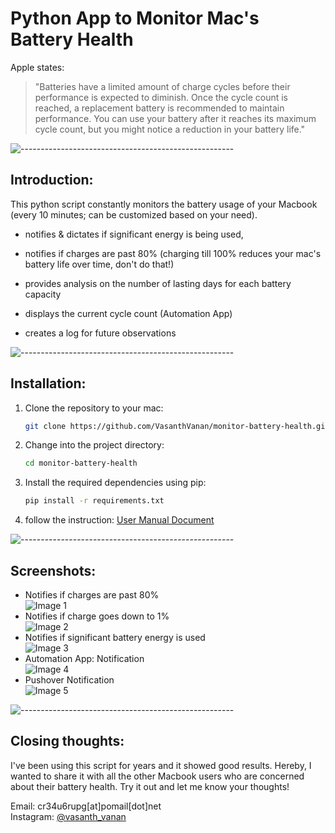 # Python App to Monitor Mac's Battery Health

Apple states: 
> "Batteries have a limited amount of charge cycles before their performance is expected to diminish. Once the cycle count is reached, a replacement battery is recommended to maintain performance. You can use your battery after it reaches its maximum cycle count, but you might notice a reduction in your battery life."

![-----------------------------------------------------](https://raw.githubusercontent.com/andreasbm/readme/master/assets/lines/rainbow.png)

## Introduction:

This python script constantly monitors the battery usage of your Macbook (every 10 minutes; can be customized based on your need). 

- notifies & dictates if significant energy is being used,

- notifies if charges are past 80% (charging till 100% reduces your mac's battery life over time, don't do that!)

- provides analysis on the number of lasting days for each battery capacity

- displays the current cycle count (Automation App)

- creates a log for future observations

![-----------------------------------------------------](https://raw.githubusercontent.com/andreasbm/readme/master/assets/lines/rainbow.png)

## Installation:

1. Clone the repository to your mac: 
     ```bash
     git clone https://github.com/VasanthVanan/monitor-battery-health.git
     ```
2. Change into the project directory:
    ```bash
    cd monitor-battery-health
    ```
3. Install the required dependencies using pip:
    ```bash
    pip install -r requirements.txt
    ```
4. follow the instruction: [User Manual Document](https://github.com/VasanthVanan/monitor-battery-health/blob/main/user-manual.pdf)

![-----------------------------------------------------](https://raw.githubusercontent.com/andreasbm/readme/master/assets/lines/rainbow.png)

## Screenshots:

* Notifies if charges are past 80% 
 <br>![Image 1](https://lh3.googleusercontent.com/pw/AIL4fc_zbMoV0wq5f1eKAXjC9CIlwxe332oDHrLYNuodCViNey4kvcRyjZrgCa962kfL0P93zL8FeOfT4wJ0pKX2fCBG_RKXRYvvjWokKnnGcO2LkE_fAcATeN0or-l5EhoWJ60ydddeo-JagxQf2Y9mdKwd=w755-h203-s-no)
* Notifies if charge goes down to 1% 
 <br>![Image 2](https://lh3.googleusercontent.com/pw/AIL4fc_T6QXciqqFyMmtJ-Et0elR8lzJ--chpjY04Q-vyYKJ3WYEKJNaSBS3-PqA3RVWCveORl1xxityVjNEyrHhwixsD-RgrcCjUe1-No17Vqbch99FAJSl6hk2wYTs_VzqhJvNc8PgxdNnktG2DcVUHNFm=w737-h189-s-no)
* Notifies if significant battery energy is used 
 <br>![Image 3](https://lh3.googleusercontent.com/pw/AIL4fc8OPia9vspZu_qPUp6HI42Oweo7eqPb3xTSd8C3XYOxKlUlBFwfED-1A0v0nBCLhCnNS1--SJxSMLBc10q2Fhri88zOjuyuw-unJ5wDaSfJSPs91jbJ3g1oix70Srdr1FPmpShAG2Rieoq2Qxiq0YTF=w776-h178-s-no)
* Automation App: Notification 
 <br>![Image 4](https://lh3.googleusercontent.com/pw/AIL4fc9XHbOisr4tyY_xFF04GFfbnlM9aNKWZ7iEjnjpMZ7SI_aSUH5MVLzUVAwEaxomF4cPUjpLH_WTPbYlGespX7TkMdyhiNz7wl-SFG_eZf2LeE-Kok_pGGHjS4wl5ZSMudrO_wlqlFT630LDywhQYZd_=w808-h194-s-no)
* Pushover Notification 
 <br>![Image 5](https://lh3.googleusercontent.com/pw/AIL4fc9jJhpSG273D8-7hKEmeJWOwzEF10y8wQWgPRo307y6fmfr9KexmlviERDbf-O-yv6AeaRyEeiMVRWWMFf7hpCsTrAE3I49G4AABntgokgUhAJbMBhv04wOa_BfUgG2xKzYKCV2trN1fa2f4wVr9csc=w1408-h658-s-no)

![-----------------------------------------------------](https://raw.githubusercontent.com/andreasbm/readme/master/assets/lines/rainbow.png)

## Closing thoughts:

I've been using this script for years and it showed good results. Hereby, I wanted to share it with all the other Macbook users who are concerned about their battery health. Try it out and let me know your thoughts! 

Email: cr34u6rupg[at]pomail[dot]net<br>
Instagram: <a href="https://www.instagram.com/vasanth_vanan">@vasanth_vanan</a>


